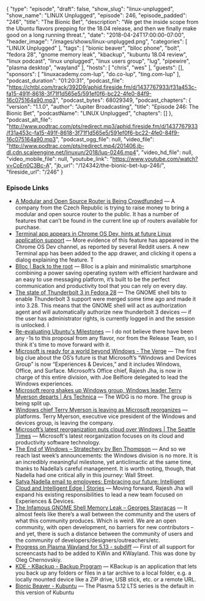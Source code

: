 {
  "type": "episode",
  "draft": false,
  "show_slug": "linux-unplugged",
  "show_name": "LINUX Unplugged",
  "episode": 246,
  "episode_padded": "246",
  "title": "The Bionic Bet",
  "description": "We get the inside scope from the Ubuntu flavors prepping for the 18.04 release, and then we finally make good on a long running threat.",
  "date": "2018-04-24T17:00:00-07:00",
  "header_image": "/images/shows/linux-unplugged.png",
  "categories": [
    "LINUX Unplugged"
  ],
  "tags": [
    "bionic beaver",
    "blloc phone",
    "bolt",
    "fedora 28",
    "gnome memory leak",
    "kbackup",
    "kubuntu 18.04 review",
    "linux podcast",
    "linux unplugged",
    "linux users group",
    "lug",
    "pipewire",
    "plasma desktop",
    "wayland"
  ],
  "hosts": [
    "chris",
    "wes"
  ],
  "guests": [],
  "sponsors": [
    "linuxacademy.com-lup",
    "do.co-lup",
    "ting.com-lup"
  ],
  "podcast_duration": "01:20:31",
  "podcast_file": "https://chtbl.com/track/392D9/aphid.fireside.fm/d/1437767933/f31a453c-fa15-491f-8618-3f71f1d565e5/591ef0f6-bc22-4fe0-84f9-16c075164a90.mp3",
  "podcast_bytes": 68029349,
  "podcast_chapters": {
    "version": "1.1.0",
    "author": "Jupiter Broadcasting",
    "title": "Episode 246: The Bionic Bet",
    "podcastName": "LINUX Unplugged",
    "chapters": []
  },
  "podcast_alt_file": "http://www.podtrac.com/pts/redirect.mp3/aphid.fireside.fm/d/1437767933/f31a453c-fa15-491f-8618-3f71f1d565e5/591ef0f6-bc22-4fe0-84f9-16c075164a90.mp3",
  "podcast_ogg_file": null,
  "video_file": "http://www.podtrac.com/pts/redirect.mp4/201406.jb-dl.cdn.scaleengine.net/linuxun/2018/lup-0246.mp4",
  "video_hd_file": null,
  "video_mobile_file": null,
  "youtube_link": "https://www.youtube.com/watch?v=CoEn0C3Bc-A",
  "jb_url": "/124342/the-bionic-bet-lup-246/",
  "fireside_url": "/246"
}


### Episode Links

  * [A Modular and Open Source Router is Being Crowdfunded](https://itsfoss.com/turris-mox-router/ "A Modular and Open Source Router is Being Crowdfunded") — A company from the Czech Republic is trying to raise money to bring a modular and open source router to the public. It has a number of features that can’t be found in the current line up of routers available for purchase.
  * [Terminal app appears in Chrome OS Dev, hints at future Linux application support](https://www.androidpolice.com/2018/04/22/terminal-app-appears-chome-os-dev-hints-future-linux-application-support/ "Terminal app appears in Chrome OS Dev, hints at future Linux application support") — More evidence of this feature has appeared in the Chrome OS Dev channel, as reported by several Reddit users. A new Terminal app has been added to the app drawer, and clicking it opens a dialog explaining the feature. T
  * [Blloc | Back to the root](https://www.blloc.com/ "Blloc | Back to the root") — Blloc is a plain and minimalistic smartphone combining a power saving operating system with efficient hardware and an easy to use messaging platform, it’s built to be the perfect communication and productivity tool that you can rely on every day.
  * [The state of Thunderbolt 3 in Fedora 28](https://christian.kellner.me/2018/04/23/the-state-of-thunderbolt-3-in-fedora-28/ "The state of Thunderbolt 3 in Fedora 28") — The GNOME shell bits to enable Thunderbolt 3 support were merged some time ago and made it into 3.28. This means that the GNOME shell will act as authorization agent and will automatically authorize new thunderbolt 3 devices — if the user has administrator rights, is currently logged in and the session is unlocked. I
  * [Re-evaluating Ubuntu's Milestones](https://lists.ubuntu.com/archives/ubuntu-release/2018-April/004434.html "Re-evaluating Ubuntu's Milestones") — I do not believe there have been any -1s to this proposal from any flavor, nor from the Release Team, so I think it's time to move forward with it.
  * [Microsoft is ready for a world beyond Windows - The Verge](https://www.theverge.com/2018/3/30/17179328/microsoft-windows-reorganization-future-2018 "Microsoft is ready for a world beyond Windows - The Verge") — The first big clue about the OS’s future is that Microsoft’s “Windows and Devices Group” is now “Experiences & Devices,” and it includes Windows, Office, and Surface. Microsoft’s Office chief, Rajesh Jha, is now in charge of this entire division, with Joe Belfiore delegated to lead the Windows experiences.
  * [Microsoft reorg shakes up Windows group, Windows leader Terry Myerson departs | Ars Technica](https://arstechnica.com/gadgets/2018/03/windows-leader-terry-myerson-out-as-microsoft-reorganizes-windows-division/ "Microsoft reorg shakes up Windows group, Windows leader Terry Myerson departs | Ars Technica") — The WDG is no more. The group is being split up. 
  * [Windows chief Terry Myerson is leaving as Microsoft reorganizes](https://www.cnbc.com/2018/03/29/microsoft-reorganizes-splits-company-into-2-divisions.html "Windows chief Terry Myerson is leaving as Microsoft reorganizes") — platforms. Terry Myerson, executive vice president of the Windows and devices group, is leaving the company.
  * [Microsoft’s latest reorganization puts cloud over Windows | The Seattle Times](https://www.seattletimes.com/business/microsoft/microsofts-latest-reorg-shifts-focus-from-windows-to-cloud/ "Microsoft’s latest reorganization puts cloud over Windows | The Seattle Times") — Microsoft's latest reorganization focuses on its cloud and productivity software technology.
  * [The End of Windows – Stratechery by Ben Thompson](https://stratechery.com/2018/the-end-of-windows/ "The End of Windows – Stratechery by Ben Thompson") — And so we reach last week’s announcements: the Windows division is no more. It is an incredibly meaningful milestone, yet anticlimactic at the same time, thanks to Nadella’s careful management. It is worth noting, though, that Nadella had one critical ally in this journey: Wall Street.
  * [Satya Nadella email to employees: Embracing our future: Intelligent Cloud and Intelligent Edge | Stories](https://news.microsoft.com/2018/03/29/satya-nadella-email-to-employees-embracing-our-future-intelligent-cloud-and-intelligent-edge/ "Satya Nadella email to employees: Embracing our future: Intelligent Cloud and Intelligent Edge | Stories") — Moving forward, Rajesh Jha will expand his existing responsibilities to lead a new team focused on Experiences & Devices.
  * [The Infamous GNOME Shell Memory Leak – Georges Stavracas](https://feaneron.com/2018/04/20/the-infamous-gnome-shell-memory-leak/ "The Infamous GNOME Shell Memory Leak – Georges Stavracas") — It almost feels like there’s a wall between the community and the users of what this community produces. Which is weird. We are an open community, with open development, no barriers for new contributors – and yet, there is such a distance between the community of users and the community of developers/designers/outreachers/etc.
  * [Progress on Plasma Wayland for 5.13 - subdiff](http://www.subdiff.de/2018/04/21/progress-on-plasma-wayland-for-513/ "Progress on Plasma Wayland for 5.13 - subdiff") — First of all support for screencasts had to be added to KWin and KWayland. This was done by Oleg Chernovskiy. 
  * [KDE - KBackup - Backup Program](https://www.kde.org/applications/utilities/kbackup/ "KDE - KBackup - Backup Program") — KBackup is an application that lets you back up any folders or files in a tar archive to a local folder, e.g. a locally mounted device like a ZIP drive, USB stick, etc. or a remote URL.
  * [Bionic Beaver - Kubuntu](https://wiki.ubuntu.com/BionicBeaver/Beta1/Kubuntu "Bionic Beaver - Kubuntu") — The Plasma 5.12 LTS series is the default in this version of Kubuntu


